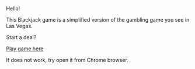 Hello! 

This Blackjack game is a simplified version of the gambling game you see in Las Vegas. 

Start a deal?

[Play game here](https://py2.codeskulptor.org/#user51_Hf5FIx2SrC_14.py)

If does not work, try open it from Chrome browser.